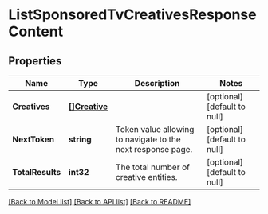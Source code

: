 # ListSponsoredTvCreativesResponseContent

## Properties
Name | Type | Description | Notes
------------ | ------------- | ------------- | -------------
**Creatives** | [**[]Creative**](Creative.md) |  | [optional] [default to null]
**NextToken** | **string** | Token value allowing to navigate to the next response page. | [optional] [default to null]
**TotalResults** | **int32** | The total number of creative entities. | [optional] [default to null]

[[Back to Model list]](../README.md#documentation-for-models) [[Back to API list]](../README.md#documentation-for-api-endpoints) [[Back to README]](../README.md)

